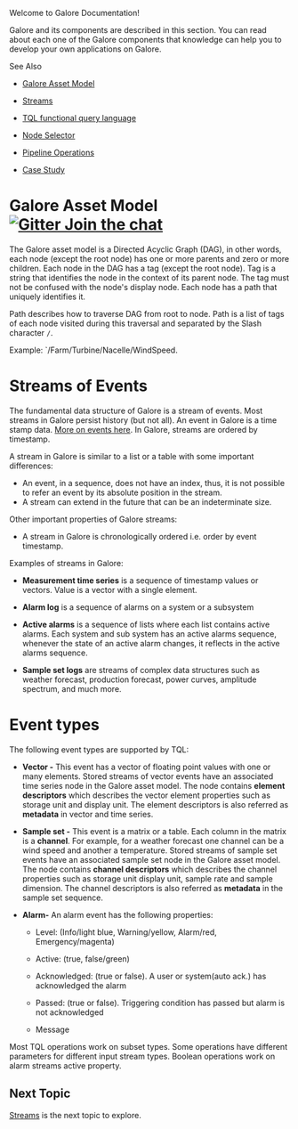  
Welcome to Galore Documentation! 

Galore and its components are described in this section. You can read about each one of the Galore components that knowledge can help you to develop your own applications on Galore.

See Also

  - [Galore Asset Model](#Galore-Documentation)

  - [Streams](Galore-Documentation/streams.md)

  - [TQL functional query language](Galore-Documentation/TQL%20Syntax.md)

  - [Node Selector](Galore-Documentation/Node%20Selector.md)
 
  - [Pipeline Operations](Galore-Documentation/Pipeline%20Operations.md)

  - [Case Study](Galore-Documentation/casestudy.md)

# Galore Asset Model [![Gitter Join the chat](https://badges.gitter.im/Join%20Chat.svg)](https://gitter.im/kognifai/Lobby)


The Galore asset model is a Directed Acyclic Graph (DAG), in other words, each node (except the root node) has one or more parents and zero or more children. Each node in the DAG has a tag (except the root node). Tag is a string that identifies the node in the context of its parent node. The tag must not be confused with the node's display node. Each node has a path that uniquely identifies it. 

Path describes how to traverse DAG from root to node. Path is a list of tags of each node visited during this traversal and separated by the Slash character `/`.

Example: `/Farm/Turbine/Nacelle/WindSpeed.

# Streams of Events

The fundamental data structure of Galore is a stream of events. Most streams in Galore persist history (but not all). An event in Galore is a time stamp data. [More on events here](#event-types). In Galore, streams are ordered by timestamp.

A stream in Galore is similar to a list or a table with some important differences:

-   An event, in a sequence, does not have an index, thus, it is not possible to
    refer an event by its absolute position in the stream.
-   A stream can extend in the future that can be an indeterminate size.

Other important properties of Galore streams:

-   A stream in Galore is chronologically ordered i.e. order by event timestamp.

Examples of streams in Galore:

-  **Measurement time series** is a sequence of timestamp values or vectors. Value is a vector with a single element.

-  **Alarm log** is a sequence of alarms on a system or a subsystem

- **Active alarms** is a sequence of lists where each list contains active alarms. Each system and sub system has an active alarms sequence, whenever the state of an active alarm changes, it reflects in the active alarms sequence.

-  **Sample set logs** are streams of complex data structures such as weather forecast, production forecast, power curves,           amplitude spectrum, and much more.

# Event types 

The following event types are supported by TQL:

-   **Vector -** This event has a vector of floating point values with one or many elements. Stored streams of vector events have an associated time series node in the Galore asset model. The node contains **element descriptors** which describes the vector element properties such as storage unit and display unit. The element descriptors is also referred as **metadata** in vector and time series.

-   **Sample set -** This event is a matrix or a table. Each column in the matrix is a **channel**. 
      For example,  for a weather forecast one channel can be a wind speed and another a temperature. 
    Stored streams of sample set events have an associated sample set node in the Galore asset model. The node contains **channel descriptors** which describes the channel properties such as storage unit display unit, sample rate and sample dimension. The channel descriptors is also referred as **metadata** in the sample set sequence.

-   **Alarm-** An alarm event has the following properties:

    -   Level: (Info/light blue, Warning/yellow, Alarm/red,
        Emergency/magenta)

    -   Active: (true, false/green)

    -   Acknowledged: (true or false). A user or system(auto ack.) has
        acknowledged the alarm

    -   Passed: (true or false). Triggering condition has passed but
        alarm is not acknowledged

    -   Message

Most TQL operations work on subset types. Some operations have different parameters for different input stream types. Boolean
operations work on alarm streams active property.

## Next Topic
[Streams](streams.md) is the next topic to explore. 
